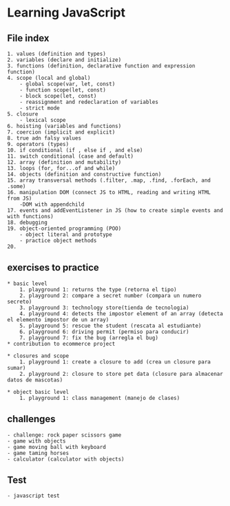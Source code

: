 # Learning JavaScript

## File index
    1. values (definition and types)
    2. variables (declare and initialize)
    3. functions (definition, declarative function and expression function)
    4. scope (local and global)
        - global scope(var, let, const)
        - function scope(let, const)
        - block scope(let, const)
        - reassignment and redeclaration of variables
        - strict mode
    5. closure
        - lexical scope
    6. hoisting (variables and functions)
    7. coercion (implicit and explicit)
    8. true adn falsy values 
    9. operators (types)
    10. if conditional (if , else if , and else)
    11. switch conditional (case and default)
    12. array (definition and mutability)
    13. loops (for, for...of and while)
    14. objects (definition and constructive function)
    15. array transversal methods (.filter, .map, .find, .forEach, and .some)
    16. manipulation DOM (connect JS to HTML, reading and writing HTML from JS)
        -DOM with appendchild
    17. events and addEventListener in JS (how to create simple events and with functions)
    18. debugging
    19. object-oriented programming (POO)
        - object literal and prototype
        - practice object methods
    20.


## exercises to practice
    * basic level
        1. playground 1: returns the type (retorna el tipo)
        2. playground 2: compare a secret number (compara un numero secreto)
        3. playground 3: technology store(tienda de tecnologia)
        4. playground 4: detects the impostor element of an array (detecta el elemento impostor de un array)
        5. playground 5: rescue the student (rescata al estudiante)
        6. playground 6: driving permit (permiso para conducir)
        7. playground 7: fix the bug (arregla el bug)
    * contribution to ecommerce project

    * closures and scope
        1. playground 1: create a closure to add (crea un closure para sumar)
        2. playground 2: closure to store pet data (closure para almacenar datos de mascotas)

    * object basic level
        1. playground 1: class management (manejo de clases)

## challenges
    - challenge: rock paper scissors game
    - game with objects
    - game moving ball with keyboard
    - game taming horses
    - calculator (calculator with objects)

## Test
    - javascript test